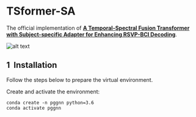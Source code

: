 # TSformer-SA

The official implementation of **[A Temporal-Spectral Fusion Transformer with Subject-specific Adapter for Enhancing RSVP-BCI Decoding]([https://proceedings.mlr.press/v162/huang22l.html](https://arxiv.org/abs/2401.06340))**.


![alt text](Model.png "VigilanceNet - DL model estimating vigilance levels using multimodal EEG and EOG")

## 1&nbsp; Installation

Follow the steps below to prepare the virtual environment.

Create and activate the environment:
```shell
conda create -n pggnn python=3.6
conda activate pggnn
```
